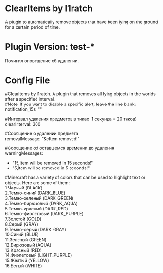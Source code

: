 # ClearItems by l1ratch
A plugin to automatically remove objects that have been lying on the ground <br>
for a certain period of time.

# Plugin Version: test-*
Починил оповещение об удалении.<br>

# Config File
#ClearItems by l1ratch. A plugin that removes all lying objects in the worlds after a specified interval.<br>
#Note: If you want to disable a specific alert, leave the line blank: notification_15s: ""<br>

#Интервал удаления предметов в тиках (1 секунда = 20 тиков)<br>
clearInterval: 300<br>

#Сообщение о удалении предмета<br>
removalMessage: "&cItem removed!"<br>

#Сообщение об оставшемся времении до удаления<br>
warningMessages:
- "15,Item will be removed in 15 seconds!"<br>
- "5,Item will be removed in 5 seconds!"<br>

#Minecraft has a variety of colors that can be used to highlight text or objects. Here are some of them:<br>
  1.Черный (BLACK)<br>
  2.Темно-синий (DARK_BLUE)<br>
  3.Темно-зеленый (DARK_GREEN)<br>
  4.Темно-бирюзовый (DARK_AQUA)<br>
  5.Темно-красный (DARK_RED)<br>
  6.Темно-фиолетовый (DARK_PURPLE)<br>
  7.Золотой (GOLD)<br>
  8.Серый (GRAY)<br>
  9.Темно-серый (DARK_GRAY)<br>
  10.Синий (BLUE)<br>
  11.Зеленый (GREEN)<br>
  12.Бирюзовый (AQUA)<br>
  13.Красный (RED)<br>
  14.Фиолетовый (LIGHT_PURPLE)<br>
  15.Желтый (YELLOW)<br>
  16.Белый (WHITE)<br>
